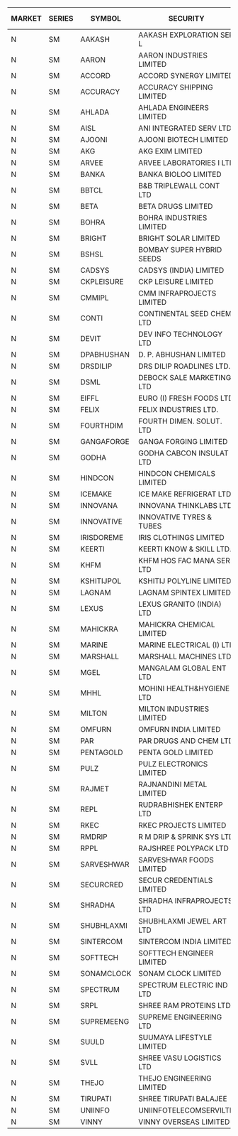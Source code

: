 


| MARKET | SERIES | SYMBOL | SECURITY | PREV CL PR | OPEN PRICE | HIGH PRICE | LOW PRICE | CLOSE PRICE | NET TRDVAL | NET TRDQTY | CORP IND | HI 52 WK | LO 52 WK |
| ----- | ----- | ----- | ----- | ----- | ----- | ----- | ----- | ----- | ----- | ----- | ----- | ----- | ----- |
| N | SM | AAKASH | AAKASH EXPLORATION SER L | 40.25 | 40.50 | 42.25 | 39.50 | 42.25 | 846750.00 | 21000 |  | 87.80 | 13.95 |
| N | SM | AARON | AARON INDUSTRIES LIMITED | 50.10 | 50.25 | 50.25 | 50.25 | 50.25 | 331650.00 | 6600 |  | 51.85 | 40.00 |
| N | SM | ACCORD | ACCORD SYNERGY LIMITED | 24.80 | 25.50 | 25.50 | 25.50 | 25.50 | 102000.00 | 4000 |  | 25.50 | 10.25 |
| N | SM | ACCURACY | ACCURACY SHIPPING LIMITED | 37.80 | 39.00 | 39.00 | 39.00 | 39.00 | 62400.00 | 1600 |  | 41.50 | 12.35 |
| N | SM | AHLADA | AHLADA ENGINEERS LIMITED | 45.15 | 45.00 | 45.00 | 45.00 | 45.00 | 135000.00 | 3000 |  | 69.95 | 36.30 |
| N | SM | AISL | ANI INTEGRATED SERV LTD. | 22.55 | 21.55 | 21.55 | 21.55 | 21.55 | 25860.00 | 1200 |  | 35.00 | 14.30 |
| N | SM | AJOONI | AJOONI BIOTECH LIMITED | 33.25 | 33.25 | 34.90 | 33.25 | 34.90 | 2350000.00 | 68000 |  | 34.90 | 6.35 |
| N | SM | AKG | AKG EXIM LIMITED | 41.00 | 40.50 | 41.00 | 40.00 | 41.00 | 810000.00 | 20000 |  | 41.00 | 30.00 |
| N | SM | ARVEE | ARVEE LABORATORIES I LTD | 42.00 | 45.00 | 45.00 | 45.00 | 45.00 | 90000.00 | 2000 |  | 55.90 | 37.60 |
| N | SM | BANKA | BANKA BIOLOO LIMITED | 98.00 | 100.95 | 100.95 | 93.25 | 93.25 | 1641300.00 | 16800 |  | 102.00 | 56.75 |
| N | SM | BBTCL | B&B TRIPLEWALL CONT LTD | 40.00 | 38.75 | 38.75 | 38.75 | 38.75 | 116250.00 | 3000 |  | 42.00 | 21.60 |
| N | SM | BETA | BETA DRUGS LIMITED | 86.05 | 86.70 | 86.70 | 86.00 | 86.00 | 206960.00 | 2400 |  | 104.60 | 37.00 |
| N | SM | BOHRA | BOHRA INDUSTRIES LIMITED | 2.00 | 1.95 | 1.95 | 1.95 | 1.95 | 3900.00 | 2000 |  | 4.40 | .35 |
| N | SM | BRIGHT | BRIGHT SOLAR LIMITED | 9.15 | 9.60 | 9.60 | 9.40 | 9.60 | 1410300.00 | 147000 |  | 19.90 | 4.70 |
| N | SM | BSHSL | BOMBAY SUPER HYBRID SEEDS | 123.00 | 125.00 | 128.00 | 124.00 | 125.45 | 3319200.00 | 26400 |  | 134.05 | 85.70 |
| N | SM | CADSYS | CADSYS (INDIA) LIMITED | 26.25 | 25.50 | 25.50 | 25.20 | 25.20 | 101400.00 | 4000 |  | 49.50 | 15.50 |
| N | SM | CKPLEISURE | CKP LEISURE LIMITED | 3.45 | 3.45 | 3.50 | 3.40 | 3.50 | 41400.00 | 12000 |  | 7.55 | 3.15 |
| N | SM | CMMIPL | CMM INFRAPROJECTS LIMITED | 3.35 | 3.20 | 3.50 | 3.20 | 3.50 | 51450.00 | 15000 |  | 9.25 | 2.40 |
| N | SM | CONTI | CONTINENTAL SEED CHEM LTD | 6.90 | 6.60 | 6.60 | 6.60 | 6.60 | 153984.60 | 23331 |  | 102.20 | 5.55 |
| N | SM | DEVIT | DEV INFO TECHNOLOGY LTD | 106.00 | 108.00 | 108.00 | 108.00 | 108.00 | 162000.00 | 1500 |  | 120.00 | 57.00 |
| N | SM | DPABHUSHAN | D. P. ABHUSHAN LIMITED | 82.50 | 83.80 | 87.00 | 83.80 | 85.45 | 3402800.00 | 40000 |  | 87.00 | 37.50 |
| N | SM | DRSDILIP | DRS DILIP ROADLINES LTD. | 71.00 | 71.00 | 74.50 | 71.00 | 74.50 | 2618400.00 | 36800 |  | 78.00 | 60.00 |
| N | SM | DSML | DEBOCK SALE MARKETING LTD | 10.50 | 11.00 | 11.00 | 10.95 | 10.95 | 263700.00 | 24000 |  | 11.00 | 3.50 |
| N | SM | EIFFL | EURO (I) FRESH FOODS LTD | 94.00 | 94.50 | 95.00 | 94.50 | 95.00 | 302800.00 | 3200 |  | 131.00 | 71.00 |
| N | SM | FELIX | FELIX INDUSTRIES LTD. | 27.30 | 25.95 | 28.50 | 25.95 | 28.50 | 217800.00 | 8000 |  | 28.50 | 10.80 |
| N | SM | FOURTHDIM | FOURTH DIMEN. SOLUT. LTD | 7.95 | 8.30 | 8.30 | 8.30 | 8.30 | 8300.00 | 1000 |  | 16.25 | 5.30 |
| N | SM | GANGAFORGE | GANGA FORGING LIMITED | 14.35 | 14.60 | 14.75 | 14.60 | 14.75 | 176100.00 | 12000 |  | 18.75 | 8.70 |
| N | SM | GODHA | GODHA CABCON INSULAT LTD | 25.00 | 25.00 | 26.15 | 25.00 | 26.15 | 308600.00 | 12000 |  | 30.85 | 10.95 |
| N | SM | HINDCON | HINDCON CHEMICALS LIMITED | 18.15 | 18.15 | 18.15 | 17.80 | 17.90 | 573400.00 | 32000 |  | 20.65 | 8.05 |
| N | SM | ICEMAKE | ICE MAKE REFRIGERAT LTD | 48.05 | 49.65 | 50.45 | 49.65 | 50.45 | 401600.00 | 8000 |  | 65.50 | 25.65 |
| N | SM | INNOVANA | INNOVANA THINKLABS LTD. | 117.15 | 123.00 | 123.00 | 123.00 | 123.00 | 861000.00 | 7000 |  | 326.40 | 73.05 |
| N | SM | INNOVATIVE | INNOVATIVE TYRES & TUBES | 7.10 | 6.95 | 7.40 | 6.95 | 7.35 | 65100.00 | 9000 |  | 16.25 | 5.40 |
| N | SM | IRISDOREME | IRIS CLOTHINGS LIMITED | 115.00 | 110.00 | 110.00 | 110.00 | 110.00 | 2112000.00 | 19200 |  | 192.00 | 106.25 |
| N | SM | KEERTI | KEERTI KNOW & SKILL LTD. | 26.40 | 27.40 | 27.60 | 27.40 | 27.60 | 511500.00 | 18600 |  | 83.25 | 23.65 |
| N | SM | KHFM | KHFM HOS FAC MANA SER LTD | 24.05 | 26.35 | 26.35 | 26.35 | 26.35 | 79050.00 | 3000 |  | 36.40 | 22.20 |
| N | SM | KSHITIJPOL | KSHITIJ POLYLINE LIMITED | 22.00 | 22.85 | 22.85 | 22.85 | 22.85 | 91400.00 | 4000 |  | 37.50 | 19.20 |
| N | SM | LAGNAM | LAGNAM SPINTEX LIMITED | 8.80 | 9.20 | 9.20 | 9.20 | 9.20 | 27600.00 | 3000 |  | 12.50 | 7.05 |
| N | SM | LEXUS | LEXUS GRANITO (INDIA) LTD | 12.00 | 12.60 | 12.60 | 11.40 | 11.40 | 156200.00 | 13000 |  | 17.35 | 4.55 |
| N | SM | MAHICKRA | MAHICKRA CHEMICAL LIMITED | 76.95 | 74.10 | 75.05 | 74.10 | 75.05 | 223725.00 | 3000 |  | 93.50 | 52.10 |
| N | SM | MARINE | MARINE ELECTRICAL (I) LTD | 101.80 | 110.00 | 110.00 | 101.20 | 101.30 | 45351300.00 | 436000 |  | 123.00 | 78.00 |
| N | SM | MARSHALL | MARSHALL MACHINES LTD | 9.40 | 8.95 | 8.95 | 8.95 | 8.95 | 214800.00 | 24000 |  | 24.45 | 4.85 |
| N | SM | MGEL | MANGALAM GLOBAL ENT LTD | 62.00 | 62.00 | 62.00 | 60.00 | 60.25 | 1821200.00 | 30000 |  | 65.10 | 51.05 |
| N | SM | MHHL | MOHINI HEALTH&HYGIENE LTD | 19.15 | 18.25 | 19.00 | 18.20 | 18.30 | 442650.00 | 24000 |  | 23.20 | 11.35 |
| N | SM | MILTON | MILTON INDUSTRIES LIMITED | 10.85 | 11.35 | 11.35 | 10.35 | 10.35 | 141020.00 | 13200 |  | 16.35 | 7.00 |
| N | SM | OMFURN | OMFURN INDIA LIMITED | 10.55 | 10.05 | 10.05 | 10.05 | 10.05 | 60300.00 | 6000 |  | 15.75 | 4.50 |
| N | SM | PAR | PAR DRUGS AND CHEM LTD | 49.40 | 49.45 | 49.45 | 49.45 | 49.45 | 197800.00 | 4000 |  | 52.75 | 26.20 |
| N | SM | PENTAGOLD | PENTA GOLD LIMITED | 18.15 | 18.75 | 19.05 | 18.75 | 19.00 | 342000.00 | 18000 |  | 43.75 | 15.40 |
| N | SM | PULZ | PULZ ELECTRONICS LIMITED | 15.00 | 15.00 | 15.00 | 15.00 | 15.00 | 60000.00 | 4000 |  | 46.50 | 9.20 |
| N | SM | RAJMET | RAJNANDINI METAL LIMITED | 37.30 | 37.25 | 38.10 | 37.25 | 38.10 | 451800.00 | 12000 |  | 38.10 | 26.05 |
| N | SM | REPL | RUDRABHISHEK ENTERP LTD | 42.30 | 41.55 | 43.45 | 41.50 | 41.50 | 1008300.00 | 24000 |  | 43.45 | 20.60 |
| N | SM | RKEC | RKEC PROJECTS LIMITED | 40.00 | 39.30 | 40.50 | 39.00 | 39.50 | 197500.00 | 5000 |  | 66.65 | 26.20 |
| N | SM | RMDRIP | R M DRIP & SPRINK SYS LTD | 45.90 | 47.00 | 48.00 | 45.50 | 48.00 | 1717000.00 | 36000 |  | 63.00 | 14.00 |
| N | SM | RPPL | RAJSHREE POLYPACK LTD | 73.55 | 77.20 | 77.20 | 77.20 | 77.20 | 77200.00 | 1000 |  | 108.00 | 47.75 |
| N | SM | SARVESHWAR | SARVESHWAR FOODS LIMITED | 11.50 | 12.05 | 12.05 | 12.05 | 12.05 | 96400.00 | 8000 |  | 38.00 | 8.45 |
| N | SM | SECURCRED | SECUR CREDENTIALS LIMITED | 15.85 | 16.10 | 16.35 | 15.15 | 15.15 | 84120.00 | 5400 |  | 72.00 | 12.15 |
| N | SM | SHRADHA | SHRADHA INFRAPROJECTS LTD | 27.50 | 28.80 | 28.80 | 27.50 | 27.50 | 112600.00 | 4000 |  | 51.35 | 21.25 |
| N | SM | SHUBHLAXMI | SHUBHLAXMI JEWEL ART LTD | 22.45 | 23.50 | 23.55 | 23.50 | 23.55 | 188300.00 | 8000 |  | 192.50 | 16.30 |
| N | SM | SINTERCOM | SINTERCOM INDIA LIMITED | 75.00 | 75.00 | 75.00 | 74.05 | 74.05 | 1038600.00 | 14000 |  | 82.65 | 35.55 |
| N | SM | SOFTTECH | SOFTTECH ENGINEER LIMITED | 59.15 | 59.00 | 59.00 | 56.20 | 56.95 | 732480.00 | 12800 |  | 76.25 | 32.45 |
| N | SM | SONAMCLOCK | SONAM CLOCK LIMITED | 49.00 | 49.50 | 49.50 | 49.50 | 49.50 | 148500.00 | 3000 |  | 49.50 | 30.80 |
| N | SM | SPECTRUM | SPECTRUM ELECTRIC IND LTD | 69.00 | 66.00 | 66.00 | 66.00 | 66.00 | 132000.00 | 2000 |  | 69.00 | 50.00 |
| N | SM | SRPL | SHREE RAM PROTEINS LTD. | 27.00 | 32.40 | 32.40 | 30.00 | 30.00 | 508800.00 | 16000 |  | 32.40 | 22.50 |
| N | SM | SUPREMEENG | SUPREME ENGINEERING LTD | 17.80 | 17.80 | 17.80 | 17.15 | 17.15 | 418600.00 | 24000 |  | 36.00 | 13.20 |
| N | SM | SUULD | SUUMAYA LIFESTYLE LIMITED | 30.00 | 30.00 | 31.50 | 30.00 | 31.50 | 3264000.00 | 104000 |  | 41.00 | 17.55 |
| N | SM | SVLL | SHREE VASU LOGISTICS LTD | 82.40 | 81.25 | 81.25 | 81.25 | 81.25 | 81250.00 | 1000 |  | 126.35 | 70.00 |
| N | SM | THEJO | THEJO ENGINEERING LIMITED | 649.10 | 650.00 | 670.00 | 649.00 | 654.00 | 1966390.00 | 3000 |  | 680.00 | 350.55 |
| N | SM | TIRUPATI | SHREE TIRUPATI BALAJEE | 44.80 | 42.60 | 42.60 | 42.60 | 42.60 | 127800.00 | 3000 |  | 45.00 | 22.40 |
| N | SM | UNIINFO | UNIINFOTELECOMSERVILTD | 9.95 | 10.40 | 10.40 | 10.00 | 10.20 | 81600.00 | 8000 |  | 32.15 | 9.50 |
| N | SM | VINNY | VINNY OVERSEAS LIMITED | 43.00 | 41.00 | 41.00 | 41.00 | 41.00 | 123000.00 | 3000 |  | 43.00 | 32.90 |



